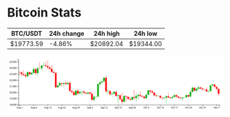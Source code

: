 # Bitcoin Stats

BTC/USDT|24h change|24h high|24h low|
|---|---|---|---|
|$19773.59|-4.86%|$20892.04|$19344.00|

<img src="./chart.svg">
